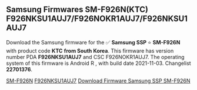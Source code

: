 <h2>Samsung Firmwares SM-F926N(KTC) F926NKSU1AUJ7/F926NOKR1AUJ7/F926NKSU1AUJ7</h2>
Download the Samsung firmware for the ✅ <strong>Samsung SSP </strong> ⭐ <strong>SM-F926N</strong> with product code <strong>KTC</strong> <strong> from South Korea</strong>. This firmware has version number PDA <strong>F926NKSU1AUJ7</strong> and CSC F926NOKR1AUJ7. The operating system of this firmware is Android R , with build date 2021-11-03. Changelist <strong>22701376</strong>.


[SM-F926N](https://samfirm.shop/samsung/model/SM-F926N)
[F926NKSU1AUJ7](https://samfirm.shop/samsung/pda/F926NKSU1AUJ7)
[Download Firmware Samsung SSP SM-F926N](https://samfirm.shop/samsung/firmware/471091)
